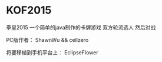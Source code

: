 # KOF2015
拳皇2015 一个简单的java制作的卡牌游戏 双方轮流选人 然后对战

PC版作者： ShawnWu && cellzero

将要移植到手机平台上： EclipseFlower
